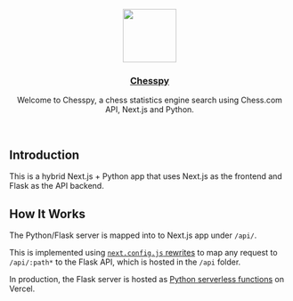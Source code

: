 <p align="center">
  <a href="https://chess.com">
    <img src="https://images.chesscomfiles.com/uploads/v1/images_users/tiny_mce/SamCopeland/phpe9mLN5.png" height="96">
    <h3 align="center">Chesspy</h3>
  </a>
</p>

<p align="center">Welcome to Chesspy, a chess statistics engine search using Chess.com API, Next.js and Python.</p>

<br/>

## Introduction

This is a hybrid Next.js + Python app that uses Next.js as the frontend and Flask as the API backend.

## How It Works

The Python/Flask server is mapped into to Next.js app under `/api/`.

This is implemented using [`next.config.js` rewrites](https://github.com/vercel/examples/blob/main/python/nextjs-flask/next.config.js) to map any request to `/api/:path*` to the Flask API, which is hosted in the `/api` folder.

In production, the Flask server is hosted as [Python serverless functions](https://vercel.com/docs/concepts/functions/serverless-functions/runtimes/python) on Vercel.
